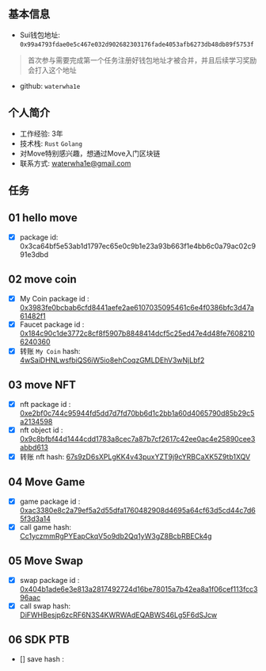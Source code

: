 ## 基本信息
- Sui钱包地址: `0x99a4793fdae0e5c467e032d902682303176fade4053afb6273db48db89f5753f`
> 首次参与需要完成第一个任务注册好钱包地址才被合并，并且后续学习奖励会打入这个地址
- github: `waterwha1e`

## 个人简介
- 工作经验: 3年
- 技术栈: `Rust` `Golang`
- 对Move特别感兴趣，想通过Move入门区块链
- 联系方式: waterwha1e@gmail.com 

## 任务

##   01 hello move  
- [x] package id: 0x3ca64bf5e53ab1d1797ec65e0c9b1e23a93b663f1e4bb6c0a79ac02c991e3dbd

##   02 move coin
- [x] My Coin package id : [0x3983fe0bcbab6cfd8441aefe2ae6107035095461c6e4f0386bfc3d47a61482f1](https://suivision.xyz/package/0x3983fe0bcbab6cfd8441aefe2ae6107035095461c6e4f0386bfc3d47a61482f1?tab=Code)
- [x] Faucet package id : [0x184c90c1de3772c8cf8f5907b8848414dcf5c25ed47e4d48fe76082106240360](https://suivision.xyz/package/0x184c90c1de3772c8cf8f5907b8848414dcf5c25ed47e4d48fe76082106240360?tab=Code)
- [x] 转账 `My Coin` hash: [4wSaiDHNLwsfbiQS6iW5io8ehCoqzGMLDEhV3wNjLbf2](https://suivision.xyz/txblock/4wSaiDHNLwsfbiQS6iW5io8ehCoqzGMLDEhV3wNjLbf2)

##   03 move NFT
- [x] nft package id : [0xe2bf0c744c95944fd5dd7d7fd70bb6d1c2bb1a60d4065790d85b29c5a2134598](https://suivision.xyz/package/0xe2bf0c744c95944fd5dd7d7fd70bb6d1c2bb1a60d4065790d85b29c5a2134598)
- [x] nft object id : [0x9c8bfbf44d1444cdd1783a8cec7a87b7cf2617c42ee0ac4e25890cee3abbd613](https://suivision.xyz/object/0x9c8bfbf44d1444cdd1783a8cec7a87b7cf2617c42ee0ac4e25890cee3abbd613)
- [x] 转账 nft hash: [67s9zD6sXPLgKK4v43puxYZT9j9cYRBCaXK5Z9tb1XQV](https://suivision.xyz/txblock/67s9zD6sXPLgKK4v43puxYZT9j9cYRBCaXK5Z9tb1XQV)

##   04 Move Game
- [x] game package id : [0xac3380e8c2a79ef5a2d55dfa1760482908d4695a64cf63d5cd44c7d65f3d3a14](https://suivision.xyz/package/0xac3380e8c2a79ef5a2d55dfa1760482908d4695a64cf63d5cd44c7d65f3d3a14)
- [x] call game hash: [Cc1yczmmRgPYEapCkqV5o9db2Qq1yW3gZ8BcbRBECk4g](https://suivision.xyz/txblock/Cc1yczmmRgPYEapCkqV5o9db2Qq1yW3gZ8BcbRBECk4g?tab=Events)

##   05 Move Swap
- [x] swap package id : [0x404b1ade6e3e813a2817492724d16be78015a7b42ea8a1f06cef113fcc396aac](https://suivision.xyz/package/0x404b1ade6e3e813a2817492724d16be78015a7b42ea8a1f06cef113fcc396aac)
- [x] call swap hash: [DiFWHBesjp6zcRF6N3S4KWRWAdEQABWS46Lg5F6dSJcw](https://suivision.xyz/txblock/DiFWHBesjp6zcRF6N3S4KWRWAdEQABWS46Lg5F6dSJcw)

##   06 SDK PTB
- [] save hash :
